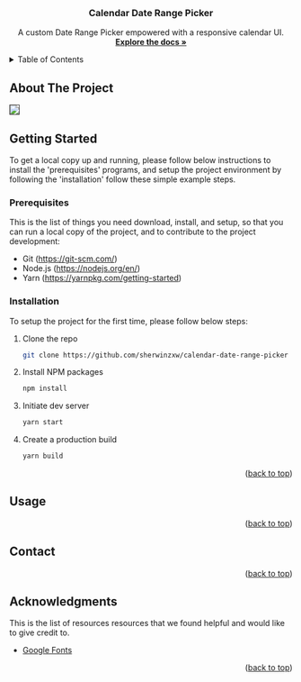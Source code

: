 <a name="readme-top"></a>

<!-- PROJECT LOGO -->
<br />
<div align="center">
  <h3 align="center">Calendar Date Range Picker</h3>

  <p align="center">
   A custom Date Range Picker empowered with a responsive calendar UI. 
    <br />
    <a href="https://github.com/NSWDAC/CCE-Qlik-Mashup"><strong>Explore the docs »</strong></a>
    <br />

  </p>
</div>

<!-- TABLE OF CONTENTS -->
<details>
  <summary>Table of Contents</summary>
  <ol>
    <li>
      <a href="#about-the-project">About The Project</a>
      <ul>
        <li><a href="#built-with">Built With</a></li>
      </ul>
    </li>
    <li>
      <a href="#getting-started">Getting Started</a>
      <ul>
        <li><a href="#prerequisites">Prerequisites</a></li>
        <li><a href="#installation">Installation</a></li>
      </ul>
    </li>
    <li><a href="#contact">Contact</a></li>
    <li><a href="#acknowledgments">Acknowledgments</a></li>
  </ol>
</details>

<!-- ABOUT THE PROJECT -->

## About The Project
<img src='[https://github.com/sherwinzxw/nmvm/blob/master/NMVM%20dashboard_UnitProfile.PNG](https://github-production-user-asset-6210df.s3.amazonaws.com/12377619/264319189-f014c5a4-0687-4d09-b29c-45292db95f3c.png)' style="border:1px solid #333;" /></kbd>


      
<!--

<p align="right">(<a href="#readme-top">back to top</a>)</p>

### Built With

This section should list the major frameworks/libraries used to build the project.

- [![React][React.js]][React-url]
- [![NSW Design System][nsw-design-system]][nsw-design-system-url]

<p align="right">(<a href="#readme-top">back to top</a>)</p>

<!-- GETTING STARTED -->

## Getting Started

To get a local copy up and running, please follow below instructions to install the 'prerequisites' programs, and setup the project environment by following the 'installation' follow these simple example steps.

### Prerequisites

This is the list of things you need download, install, and setup, so that you can run a local copy of the project, and to contribute to the project development:

- Git (https://git-scm.com/)
- Node.js (https://nodejs.org/en/)
- Yarn (https://yarnpkg.com/getting-started)

### Installation

To setup the project for the first time, please follow below steps:

1. Clone the repo
   ```sh
   git clone https://github.com/sherwinzxw/calendar-date-range-picker
   ```
2. Install NPM packages
   ```sh
   npm install
   ```
3. Initiate dev server
   ```js
   yarn start
   ```
4. Create a production build
   ```js
   yarn build
   ```

<p align="right">(<a href="#readme-top">back to top</a>)</p>

<!-- USAGE EXAMPLES -->

## Usage

<p align="right">(<a href="#readme-top">back to top</a>)</p>

<!-- CONTACT -->

## Contact

<p align="right">(<a href="#readme-top">back to top</a>)</p>

<!-- ACKNOWLEDGMENTS -->

## Acknowledgments

This is the list of resources resources that we found helpful and would like to give credit to.

- [Google Fonts](https://fonts.google.com)

<p align="right">(<a href="#readme-top">back to top</a>)</p>

<!-- MARKDOWN LINKS & IMAGES -->
[React.js]: https://img.shields.io/badge/React-20232A?style=for-the-badge&logo=react&logoColor=61DAFB
[React-url]: https://reactjs.org/
[nsw-design-system]: https://img.shields.io/badge/CSS-NSW%20Design%20System-blue
[nsw-design-system-url]: https://digitalnsw.github.io/nsw-design-system/
